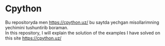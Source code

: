 # Cpython
Bu repositoryda men https://cpython.uz/ bu saytda yechgan misollarimning yechimini tushuntirib boraman.                                              
In this repository, I will explain the solution of the examples I have solved on this site https://cpython.uz/
